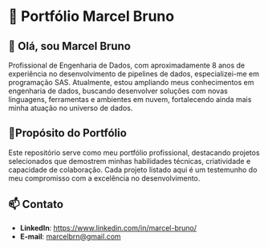 # 📑 Portfólio Marcel Bruno

## 👋 Olá, sou Marcel Bruno
Profissional de Engenharia de Dados, com aproximadamente 8 anos de experiência no desenvolvimento de pipelines de dados, especializei-me em programação SAS. Atualmente, estou ampliando meus conhecimentos em engenharia de dados, buscando desenvolver soluções com novas linguagens, ferramentas e ambientes em nuvem, fortalecendo ainda mais minha atuação no universo de dados.

## 🎯Propósito do Portfólio

Este repositório serve como meu portfólio profissional, destacando projetos selecionados que demostrem minhas habilidades técnicas, criatividade e capacidade de colaboração. Cada projeto listado aqui é um testemunho do meu compromisso com a excelência no desenvolvimento.

## 📫 Contato
- **LinkedIn**: https://www.linkedin.com/in/marcel-bruno/
- **E-mail**: marcelbrn@gmail.com